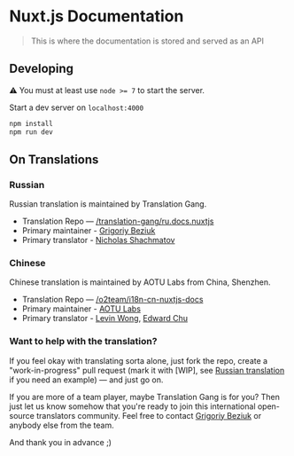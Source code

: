 # Nuxt.js Documentation

> This is where the documentation is stored and served as an API

## Developing

:warning: You must at least use `node >= 7` to start the server.

Start a dev server on `localhost:4000`

```bash
npm install
npm run dev
```

## On Translations

### Russian

Russian translation is maintained by Translation Gang.
* Translation Repo — [/translation-gang/ru.docs.nuxtjs](https://github.com/translation-gang/ru.docs.nuxtjs)
* Primary maintainer - [Grigoriy Beziuk](https://gbezyuk.github.io)
* Primary translator - [Nicholas Shachmatov](https://github.com/theOnlyBoy)

### Chinese

Chinese translation is maintained by AOTU Labs from China, Shenzhen.
* Translation Repo — [/o2team/i18n-cn-nuxtjs-docs](https://github.com/o2team/i18n-cn-nuxtjs-docs)
* Primary maintainer - [AOTU Labs](https://aotu.io)
* Primary translator - [Levin Wong](http://faso.me), [Edward Chu](https://github.com/chuyik)

### Want to help with the translation?

If you feel okay with translating sorta alone, just fork the repo, create a "work-in-progress" pull request (mark it with [WIP], see [Russian translation](https://github.com/nuxt/docs/pull/3) if you need an example) — and just go on.

If you are more of a team player, maybe Translation Gang is for you? Then just let us know somehow that you're ready to join this international open-source translators community. Feel free to contact [Grigoriy Beziuk](https://gbezyuk.github.io) or anybody else from the team.

And thank you in advance ;)
